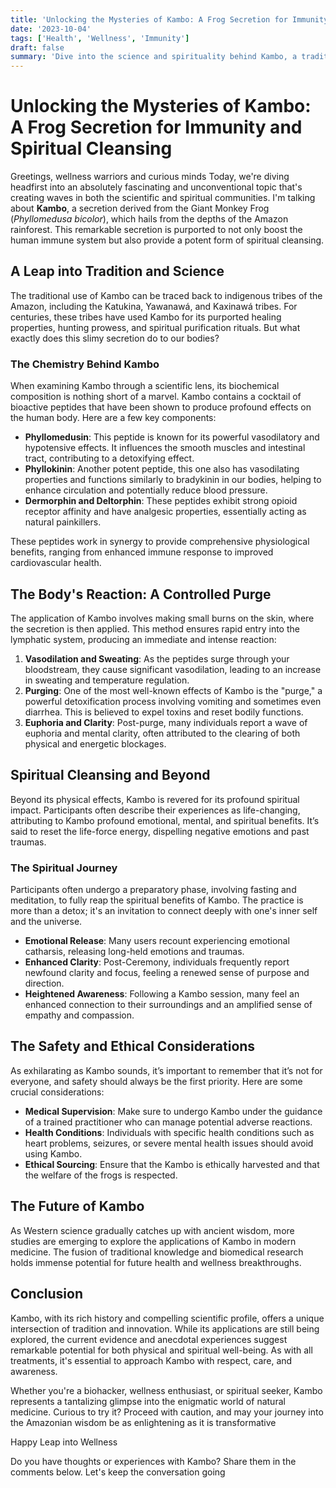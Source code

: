 ```yaml
---
title: 'Unlocking the Mysteries of Kambo: A Frog Secretion for Immunity and Spiritual Cleansing'
date: '2023-10-04'
tags: ['Health', 'Wellness', 'Immunity']
draft: false
summary: 'Dive into the science and spirituality behind Kambo, a traditional Amazonian frog secretion said to boost immunity and provide an unparalleled spiritual cleansing experience.'
---
```


# Unlocking the Mysteries of Kambo: A Frog Secretion for Immunity and Spiritual Cleansing

Greetings, wellness warriors and curious minds Today, we're diving headfirst into an absolutely fascinating and unconventional topic that's creating waves in both the scientific and spiritual communities. I'm talking about **Kambo**, a secretion derived from the Giant Monkey Frog (_Phyllomedusa bicolor_), which hails from the depths of the Amazon rainforest. This remarkable secretion is purported to not only boost the human immune system but also provide a potent form of spiritual cleansing.

## A Leap into Tradition and Science

The traditional use of Kambo can be traced back to indigenous tribes of the Amazon, including the Katukina, Yawanawá, and Kaxinawá tribes. For centuries, these tribes have used Kambo for its purported healing properties, hunting prowess, and spiritual purification rituals. But what exactly does this slimy secretion do to our bodies?

### The Chemistry Behind Kambo

When examining Kambo through a scientific lens, its biochemical composition is nothing short of a marvel. Kambo contains a cocktail of bioactive peptides that have been shown to produce profound effects on the human body. Here are a few key components:

- **Phyllomedusin**: This peptide is known for its powerful vasodilatory and hypotensive effects. It influences the smooth muscles and intestinal tract, contributing to a detoxifying effect.
- **Phyllokinin**: Another potent peptide, this one also has vasodilating properties and functions similarly to bradykinin in our bodies, helping to enhance circulation and potentially reduce blood pressure.
- **Dermorphin and Deltorphin**: These peptides exhibit strong opioid receptor affinity and have analgesic properties, essentially acting as natural painkillers.

These peptides work in synergy to provide comprehensive physiological benefits, ranging from enhanced immune response to improved cardiovascular health.

## The Body's Reaction: A Controlled Purge

The application of Kambo involves making small burns on the skin, where the secretion is then applied. This method ensures rapid entry into the lymphatic system, producing an immediate and intense reaction:

1. **Vasodilation and Sweating**: As the peptides surge through your bloodstream, they cause significant vasodilation, leading to an increase in sweating and temperature regulation.
2. **Purging**: One of the most well-known effects of Kambo is the "purge," a powerful detoxification process involving vomiting and sometimes even diarrhea. This is believed to expel toxins and reset bodily functions.
3. **Euphoria and Clarity**: Post-purge, many individuals report a wave of euphoria and mental clarity, often attributed to the clearing of both physical and energetic blockages.

## Spiritual Cleansing and Beyond

Beyond its physical effects, Kambo is revered for its profound spiritual impact. Participants often describe their experiences as life-changing, attributing to Kambo profound emotional, mental, and spiritual benefits. It’s said to reset the life-force energy, dispelling negative emotions and past traumas.

### The Spiritual Journey

Participants often undergo a preparatory phase, involving fasting and meditation, to fully reap the spiritual benefits of Kambo. The practice is more than a detox; it's an invitation to connect deeply with one's inner self and the universe.

- **Emotional Release**: Many users recount experiencing emotional catharsis, releasing long-held emotions and traumas.
- **Enhanced Clarity**: Post-Ceremony, individuals frequently report newfound clarity and focus, feeling a renewed sense of purpose and direction.
- **Heightened Awareness**: Following a Kambo session, many feel an enhanced connection to their surroundings and an amplified sense of empathy and compassion.

## The Safety and Ethical Considerations

As exhilarating as Kambo sounds, it’s important to remember that it’s not for everyone, and safety should always be the first priority. Here are some crucial considerations:

- **Medical Supervision**: Make sure to undergo Kambo under the guidance of a trained practitioner who can manage potential adverse reactions.
- **Health Conditions**: Individuals with specific health conditions such as heart problems, seizures, or severe mental health issues should avoid using Kambo.
- **Ethical Sourcing**: Ensure that the Kambo is ethically harvested and that the welfare of the frogs is respected.

## The Future of Kambo

As Western science gradually catches up with ancient wisdom, more studies are emerging to explore the applications of Kambo in modern medicine. The fusion of traditional knowledge and biomedical research holds immense potential for future health and wellness breakthroughs.

## Conclusion

Kambo, with its rich history and compelling scientific profile, offers a unique intersection of tradition and innovation. While its applications are still being explored, the current evidence and anecdotal experiences suggest remarkable potential for both physical and spiritual well-being. As with all treatments, it's essential to approach Kambo with respect, care, and awareness.

Whether you're a biohacker, wellness enthusiast, or spiritual seeker, Kambo represents a tantalizing glimpse into the enigmatic world of natural medicine. Curious to try it? Proceed with caution, and may your journey into the Amazonian wisdom be as enlightening as it is transformative

Happy Leap into Wellness

Do you have thoughts or experiences with Kambo? Share them in the comments below. Let's keep the conversation going